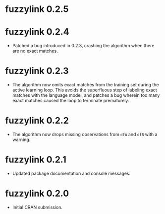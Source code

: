 # fuzzylink 0.2.5

# fuzzylink 0.2.4

* Patched a bug introduced in 0.2.3, crashing the algorithm when there are no exact matches.

# fuzzylink 0.2.3

* The algorithm now omits exact matches from the training set during the active learning loop. This avoids the superfluous step of labeling exact matches with the language model, and patches a bug wherein too many exact matches caused the loop to terminate prematurely.

# fuzzylink 0.2.2

* The algorithm now drops missing observations from `dfA` and `dfB` with a warning.

# fuzzylink 0.2.1

* Updated package documentation and console messages. 

# fuzzylink 0.2.0

* Initial CRAN submission.
